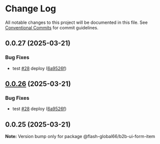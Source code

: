 # Change Log

All notable changes to this project will be documented in this file.
See [Conventional Commits](https://conventionalcommits.org) for commit guidelines.

## 0.0.27 (2025-03-21)


### Bug Fixes

* test [#28](https://github.com/Flash-Global66/b2b-ui-framework/issues/28) deploy ([6a9526f](https://github.com/Flash-Global66/b2b-ui-framework/commit/6a9526f986d683e05284d289c3022e35e1c7a590))





## [0.0.26](https://github.com/Flash-Global66/b2b-ui-framework/compare/@flash-global66/b2b-ui-form-item@0.0.25...@flash-global66/b2b-ui-form-item@0.0.26) (2025-03-21)


### Bug Fixes

* test [#28](https://github.com/Flash-Global66/b2b-ui-framework/issues/28) deploy ([6a9526f](https://github.com/Flash-Global66/b2b-ui-framework/commit/6a9526f986d683e05284d289c3022e35e1c7a590))





## 0.0.25 (2025-03-21)

**Note:** Version bump only for package @flash-global66/b2b-ui-form-item

